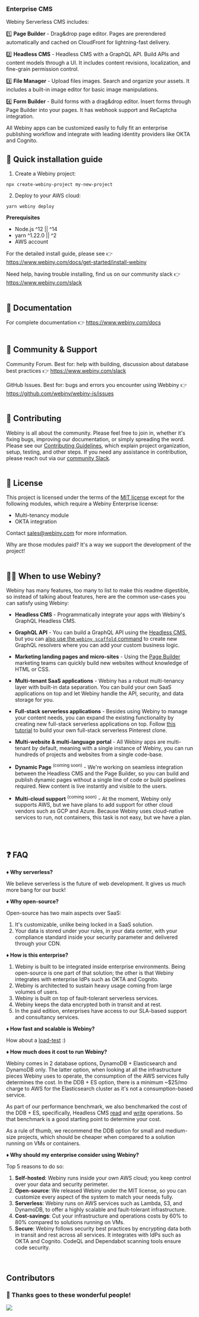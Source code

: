### Enterprise CMS



Webiny Serverless CMS includes:

1️⃣ **Page Builder** - Drag&drop page editor. Pages are prerendered automatically and cached on CloudFront for lightning-fast delivery. 

2️⃣ **Headless CMS** - Headless CMS with a GraphQL API. Build APIs and content models through a UI. It includes content revisions, localization, and fine-grain permission control.

3️⃣ **File Manager** - Upload files images. Search and organize your assets. It includes a built-in image editor for basic image manipulations.

4️⃣ **Form Builder** - Build forms with a drag&drop editor. Insert forms through Page Builder into your pages. It has webhook support and ReCaptcha integration.


All Webiny apps can be customized easily to fully fit an enterprise publishing workflow and integrate with leading identity providers like OKTA and Cognito.


## 🏁 Quick installation guide

1. Create a Webiny project:

`npx create-webiny-project my-new-project`

2. Deploy to your AWS cloud:

`yarn webiny deploy`


**Prerequisites**

- Node.js ^12 || ^14
- yarn ^1.22.0 || ^2
- AWS account

For the detailed install guide, please see 👉 https://www.webiny.com/docs/get-started/install-webiny

Need help, having trouble installing, find us on our community slack 👉 https://www.webiny.com/slack
<br /><br />

## 📕 Documentation

For complete documentation 👉 https://www.webiny.com/docs
<br /><br />

## 🤝 Community & Support

Community Forum. Best for: help with building, discussion about database best practices 👉 https://www.webiny.com/slack

GitHub Issues. Best for: bugs and errors you encounter using Webbiny 👉 https://github.com/webiny/webiny-js/issues
<br /><br />

## 💪 Contributing

Webiny is all about the community. Please feel free to join in, whether it's fixing bugs, improving our documentation, or simply spreading the word. Please see our [Contributing Guidelines](/docs/CONTRIBUTING.md), which explain project organization, setup, testing, and other steps.
If you need any assistance in contribution, please reach out via our [community Slack](https://www.webiny.com/slack).
<br /><br />

## 📜 License

This project is licensed under the terms of the [MIT license](/LICENSE) except for the following modules, which require a Webiny Enterprise license:

- Multi-tenancy module
- OKTA integration

Contact sales@webiny.com for more information.

Why are those modules paid? It's a way we support the development of the project!
<br /><br />

## 👷‍♀️ When to use Webiny?

Webiny has many features, too many to list to make this readme digestible, so instead of talking about features, here are the common use-cases you can satisfy using Webiny: 

- **Headless CMS** - Programmatically integrate your apps with Webiny's GraphQL Headless CMS.

- **GraphQL API** - You can build a GraphQL API using the [Headless CMS](https://www.webiny.com/serverless-app/headless-cms), but you can [also use the `webiny scaffold` command](https://www.webiny.com/docs/how-to-guides/scaffolding/graphql-api) to create new GraphQL resolvers where you can add your custom business logic.

- **Marketing landing pages and micro-sites** - Using the [Page Builder](https://www.webiny.com/serverless-app/page-builder) marketing teams can quickly build new websites without knowledge of HTML or CSS. 

- **Multi-tenant SaaS applications** - Webiny has a robust multi-tenancy layer with built-in data separation. You can build your own SaaS applications on top and let Webiny handle the API, security, and data storage for you.

- **Full-stack serverless applications** - Besides using Webiny to manage your content needs, you can expand the existing functionality by creating new full-stack serverless applications on top. Follow [this tutorial](https://www.webiny.com/docs/tutorials/create-custom-application/introduction) to build your own full-stack serverless Pinterest clone.

- **Multi-website & multi-language portal** - All Webiny apps are multi-tenant by default, meaning with a single instance of Webiny, you can run hundreds of projects and websites from a single code-base.

- **Dynamic Page** <sup>(coming soon)</sup> - We're working on seamless integration between the Headless CMS and the Page Builder, so you can build and publish dynamic pages without a single line of code or build pipelines required. New content is live instantly and visible to the users.

- **Multi-cloud support** <sup>(coming soon)</sup> - At the moment, Webiny only supports AWS, but we have plans to add support for other cloud vendors such as GCP and Azure. Because Webiny uses cloud-native services to run, not containers, this task is not easy, but we have a plan.

<br /><br />

## ❓ FAQ

**♦ Why serverless?**

We believe serverless is the future of web development. It gives us much more bang for our buck!

**♦ Why open-source?**

Open-source has two main aspects over SaaS: 
1. It's customizable, unlike being locked in a SaaS solution.
2. Your data is stored under your rules, in your data center, with your compliance standard inside your security parameter and delivered through your CDN.

**♦ How is this enterprise?**
1. Webiny is built to be integrated inside enterprise environments. Being open-source is one part of that solution; the other is that Webiny integrates with enterprise IdPs such as OKTA and Cognito.
2. Webiny is architected to sustain heavy usage coming from large volumes of users. 
3. Webiny is built on top of fault-tolerant serverless services.
4. Webiny keeps the data encrypted both in transit and at rest.
5. In the paid edition, enterprises have access to our SLA-based support and consultancy services.

**♦ How fast and scalable is Webiny?**

How about a [load-test](https://www.webiny.com/docs/webiny-overview/performance-benchmark/introduction/) :)

**♦ How much does it cost to run Webiny?**

Webiny comes in 2 database options, DynamoDB + Elasticsearch and DynamoDB only. The latter option, when looking at all the infrastructure pieces Webiny uses to operate, the consumption of the AWS services fully determines the cost. In the DDB + ES option, there is a minimum ~$25/mo charge to AWS for the Elasticsearch cluster as it's not a consumption-based service.

As part of our performance benchmark, we also benchmarked the cost of the DDB + ES, specifically, Headless CMS [read](https://www.webiny.com/docs/webiny-overview/performance-benchmark/headless-cms-read-benchmark#cost-per-10k-requests) and [write](https://www.webiny.com/docs/webiny-overview/performance-benchmark/headless-cms-write-benchmark#cost-per-10k-requests) operations. So that benchmark is a good starting point to determine your cost.

As a rule of thumb, we recommend the DDB option for small and medium-size projects, which should be cheaper when compared to a solution running on VMs or containers.


**♦ Why should my enterprise consider using Webiny?**

Top 5 reasons to do so:
1. **Self-hosted**: Webiny runs inside your own AWS cloud; you keep control over your data and security perimeter.
2. **Open-source**: We released Webiny under the MIT license, so you can customize every aspect of the system to match your needs fully.
3. **Serverless**: Webiny runs on AWS services such as Lambda, S3, and DynamoDB, to offer a highly scalable and fault-tolerant infrastructure.
4. **Cost-savings**: Cut your infrastructure and operations costs by 60% to 80% compared to solutions running on VMs.
5. **Secure**: Webiny follows security best practices by encrypting data both in transit and rest across all services. It integrates with IdPs such as OKTA and Cognito. CodeQL and Dependabot scanning tools ensure code security.

<br />

## Contributors

### 🧡 Thanks goes to these wonderful people!

<a href="https://github.com/webiny/webiny-js/graphs/contributors">
  <img src="https://contrib.rocks/image?repo=webiny/webiny-js" />
</a>
